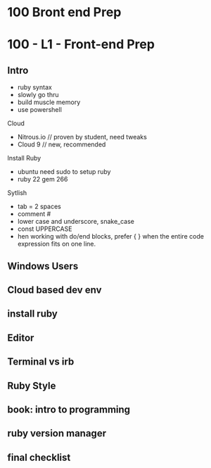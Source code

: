 100 Bront end Prep
====================

# 100 - L1 - Front-end Prep

## Intro
- ruby syntax
- slowly go thru
- build muscle memory
- use powershell

Cloud
 - Nitrous.io // proven by student, need tweaks
 - Cloud 9 // new, recommended

Install Ruby
  - ubuntu need sudo to setup ruby
  - ruby 22 gem 266

Sytlish
  - tab = 2 spaces
  - comment #
  - lower case and underscore, snake_case
  - const UPPERCASE
  - hen working with do/end blocks, prefer { } when the entire code expression fits on one line.



## Windows Users

## Cloud based dev env

## install ruby

## Editor

## Terminal vs irb

## Ruby Style

## book: intro to programming

## ruby version manager

## final checklist